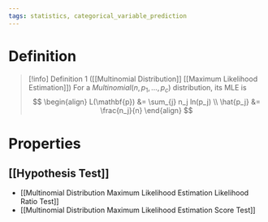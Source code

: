 ```yaml
---
tags: statistics, categorical_variable_prediction
---
```


# Definition

> [!info] Definition 1 ([[Multinomial Distribution]] [[Maximum Likelihood Estimation]])
> For a $Multinomial(n, p_1, \dots, p_c)$ distribution, its MLE is
> $$
> \begin{align}
> L(\mathbf{p}) &= \sum_{j} n_j ln(p_j) \\
> \hat{p_j} &= \frac{n_j}{n}
> \end{align}
> $$

# Properties

## [[Hypothesis Test]]
- [[Multinomial Distribution Maximum Likelihood Estimation Likelihood Ratio Test]]
- [[Multinomial Distribution Maximum Likelihood Estimation Score Test]]